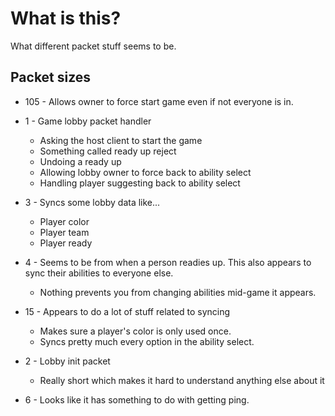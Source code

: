 # What is this?
What different packet stuff seems to be.


## Packet sizes
- 105 - Allows owner to force start game even if not everyone is in.
- 1 - Game lobby packet handler
  - Asking the host client to start the game
  - Something called ready up reject
  - Undoing a ready up
  - Allowing lobby owner to force back to ability select
  - Handling player suggesting back to ability select

- 3 - Syncs some lobby data like...
  - Player color
  - Player team
  - Player ready
- 4 - Seems to be from when a person readies up. This also appears to sync their abilities to everyone else.
   - Nothing prevents you from changing abilities mid-game it appears.
- 15 - Appears to do a lot of stuff related to syncing
   - Makes sure a player's color is only used once.
   - Syncs pretty much every option in the ability select.
- 2 - Lobby init packet
   - Really short which makes it hard to understand anything else about it
- 6 - Looks like it has something to do with getting ping.
